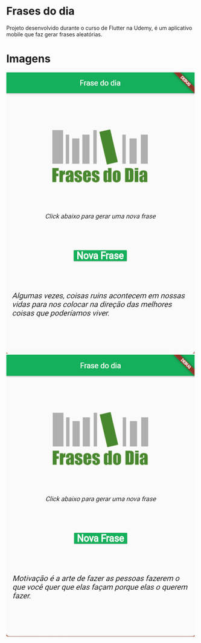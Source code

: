 # Frases do dia
Projeto desenvolvido durante  o curso de Flutter na Udemy, é um aplicativo mobile que faz gerar frases aleatórias.

# Imagens
<img src="/img/1.png" alt="img_One"/>
<img src="/img/2.png" alt="img_Two"/>
